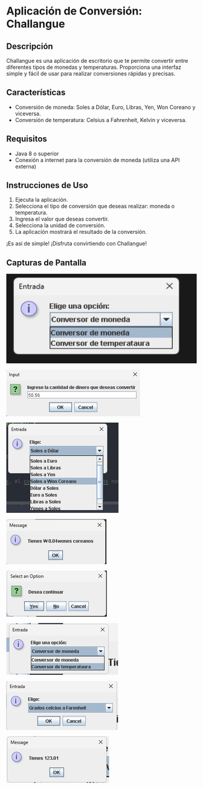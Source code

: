 # Aplicación de Conversión: Challangue

## Descripción

Challangue es una aplicación de escritorio que te permite convertir entre diferentes tipos de monedas y temperaturas. Proporciona una interfaz simple y fácil de usar para realizar conversiones rápidas y precisas.

## Características

- Conversión de moneda: Soles a Dólar, Euro, Libras, Yen, Won Coreano y viceversa.
- Conversión de temperatura: Celsius a Fahrenheit, Kelvin y viceversa.

## Requisitos

- Java 8 o superior
- Conexión a internet para la conversión de moneda (utiliza una API externa)

## Instrucciones de Uso

1. Ejecuta la aplicación.
2. Selecciona el tipo de conversión que deseas realizar: moneda o temperatura.
3. Ingresa el valor que deseas convertir.
4. Selecciona la unidad de conversión.
5. La aplicación mostrará el resultado de la conversión.

¡Es así de simple! ¡Disfruta convirtiendo con Challangue!

## Capturas de Pantalla

![Captura de pantalla 1](img/img0.jpg)

![Captura de pantalla 2](img/image1.png)

![Captura de pantalla 3](img/image2.png)

![Captura de pantalla 4](img/image3.png)

![Captura de pantalla 5](img/image4.png)

![Captura de pantalla 6](img/image5.png)

![Captura de pantalla 7](img/image6.png)

![Captura de pantalla 8](img/image7.png)

